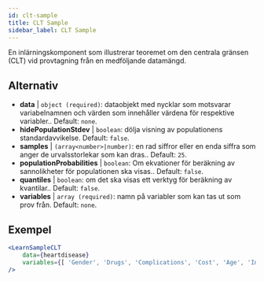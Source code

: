 ```yaml
---
id: clt-sample
title: CLT Sample
sidebar_label: CLT Sample
---
```


En inlärningskomponent som illustrerar teoremet om den centrala gränsen (CLT) vid provtagning från en medföljande datamängd.

## Alternativ

* __data__ | `object (required)`: dataobjekt med nycklar som motsvarar variabelnamnen och värden som innehåller värdena för respektive variabler.. Default: `none`.
* __hidePopulationStdev__ | `boolean`: dölja visning av populationens standardavvikelse. Default: `false`.
* __samples__ | `(array<number>|number)`: en rad siffror eller en enda siffra som anger de urvalsstorlekar som kan dras.. Default: `25`.
* __populationProbabilities__ | `boolean`: Om ekvationer för beräkning av sannolikheter för populationen ska visas.. Default: `false`.
* __quantiles__ | `boolean`: om det ska visas ett verktyg för beräkning av kvantilar.. Default: `false`.
* __variables__ | `array (required)`: namn på variabler som kan tas ut som prov från. Default: `none`.


## Exempel

```jsx live
<LearnSampleCLT 
    data={heartdisease} 
    variables={[ 'Gender', 'Drugs', 'Complications', 'Cost', 'Age', 'Interventions', 'ERVisit', 'Comorbidities', 'Duration' ]}
/>
```

